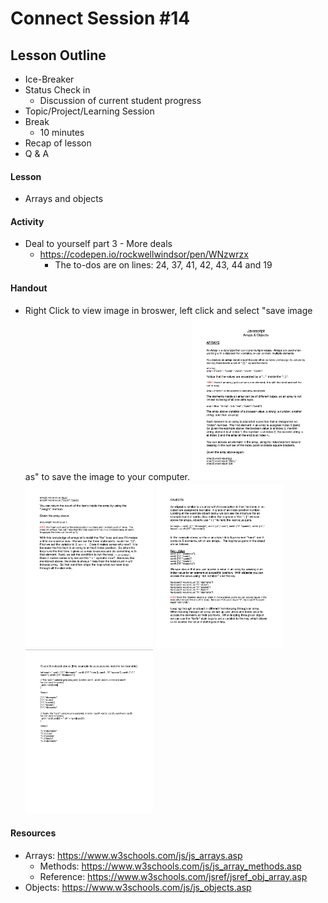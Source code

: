 # Connect Session #14

## Lesson Outline

  * Ice-Breaker
  * Status Check in
    * Discussion of current student progress
  * Topic/Project/Learning Session
  * Break
    * 10 minutes
  * Recap of lesson
  * Q & A

#### Lesson

  * Arrays and objects

#### Activity

  * Deal to yourself part 3 - More deals
    * https://codepen.io/rockwellwindsor/pen/WNzwrzx
      * The to-dos are on lines: 24, 37, 41, 42, 43, 44 and 19

#### Handout

  * Right Click to view image in broswer, left click and select "save image as" to save the image to your computer.
  <img src="./handouts/arrays_1.png" width="204"/> <img src="./handouts/arrays_2.png" width="204"/> <img src="./handouts/objects_1.png" width="204"/> <img src="./handouts/objects_2.png" width="204"/>


#### Resources

  * Arrays: https://www.w3schools.com/js/js_arrays.asp
    * Methods: https://www.w3schools.com/js/js_array_methods.asp
    * Reference: https://www.w3schools.com/jsref/jsref_obj_array.asp
  * Objects: https://www.w3schools.com/js/js_objects.asp
